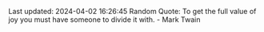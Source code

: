 Last updated: 2024-04-02 16:26:45
Random Quote: To get the full value of joy you must have someone to divide it with. - Mark Twain